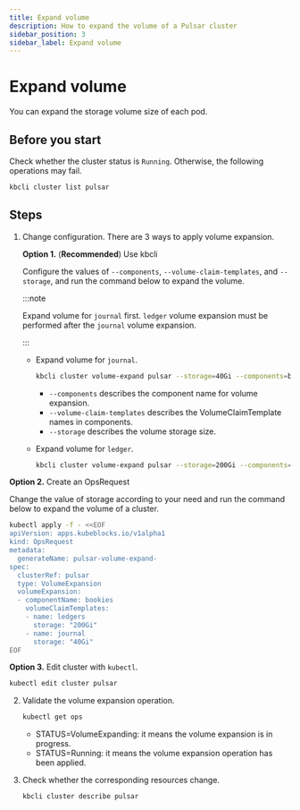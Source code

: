 ```yaml
---
title: Expand volume
description: How to expand the volume of a Pulsar cluster
sidebar_position: 3
sidebar_label: Expand volume
---
```


# Expand volume

You can expand the storage volume size of each pod.

## Before you start

Check whether the cluster status is `Running`. Otherwise, the following operations may fail.

```bash
kbcli cluster list pulsar
```

## Steps

1. Change configuration. There are 3 ways to apply volume expansion.

    **Option 1.** (**Recommended**) Use kbcli

    Configure the values of `--components`, `--volume-claim-templates`, and `--storage`, and run the command below to expand the volume.

    :::note

    Expand volume for `journal` first. `ledger` volume expansion must be performed after the `journal` volume expansion.

    :::

   - Expand volume for `journal`.

     ```bash
     kbcli cluster volume-expand pulsar --storage=40Gi --components=bookies -t journal  
     ```

     - `--components` describes the component name for volume expansion.
     - `--volume-claim-templates` describes the VolumeClaimTemplate names in components.
     - `--storage` describes the volume storage size.

   - Expand volume for `ledger`.

     ```bash
     kbcli cluster volume-expand pulsar --storage=200Gi --components=bookies -t ledgers  
     ```

  **Option 2.** Create an OpsRequest

  Change the value of storage according to your need and run the command below to expand the volume of a cluster.

  ```bash
  kubectl apply -f - <<EOF
  apiVersion: apps.kubeblocks.io/v1alpha1
  kind: OpsRequest
  metadata:
    generateName: pulsar-volume-expand-
  spec:
    clusterRef: pulsar
    type: VolumeExpansion
    volumeExpansion:
    - componentName: bookies
      volumeClaimTemplates:
      - name: ledgers
        storage: "200Gi"
      - name: journal
        storage: "40Gi"      
  EOF
  ```

  **Option 3.** Edit cluster with `kubectl`.

  ```bash
  kubectl edit cluster pulsar
  ```

2. Validate the volume expansion operation.

   ```bash
   kubectl get ops  
   ```

   * STATUS=VolumeExpanding: it means the volume expansion is in progress.
   * STATUS=Running: it means the volume expansion operation has been applied.

3. Check whether the corresponding resources change.

    ```bash
    kbcli cluster describe pulsar
    ```
